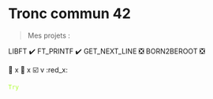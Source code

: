 # Tronc commun 42
> Mes projets :

LIBFT :heavy_check_mark:
FT_PRINTF :heavy_check_mark:
GET_NEXT_LINE :negative_squared_cross_mark:
BORN2BEROOT :negative_squared_cross_mark:


:checkered_flag: x
:crossed_flags: x
:ballot_box_with_check: v
:red_x:



<code style="color : greenyellow">Try</code>

